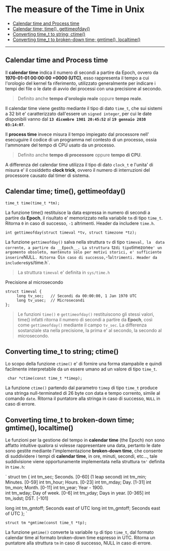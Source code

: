 # The measure of the Time in Unix

* [Calendar time and Process time](#headDT0)
* [Calendar time; time(), gettimeofday()](#headDT1)
* [Converting time_t to string; ctime()](#headDT2)
* [Converting time_t to broken-down time; gmtime(), localtime()](#headDT3)

---

## <a name="headDT0"></a>Calendar time and Process time

Il __calendar time__ indica il numero di secondi a partire da Epoch, ovvero da
__1970-01-01 00:00:00 +0000 (UTC)__, esso rappresenta il tempo a cui l'orologio
del kernel fa riferimento, utilizzato generalmente per indicare i tempi dei 
file o le date di avvio dei processi con una precisione al secondo.

> Definito anche __tempo d'orologio reale__ oppure __tempo reale__.

Il calendar time viene gestito mediante il tipo di dato `time_t`, che sui
sistemi a 32 bit e' caratterizzato dall'essere un `signed integer`, per cui le
date disponibili vanno dal __`13 dicembre 1901 20:45:52`__ al 
__`19 gennaio 2038 03:14:07`__.

Il __process time__ invece misura il tempo impiegato dal processore nell'
esecuguire il codice di un programma nel contesto di un processo, ossia 
l'ammonare del tempo di CPU usato da un processo. 

> Definito anche __tempo di processore__ oppure __tempo di CPU__.

A differenza del calendar time utilizza il tipo di dato `clock_t` e l'unita' di 
misura e' il cosiddetto __clock trick__, ovvero il numero di interruzioni del
processore causato dal timer di sistema.

## <a name="headDT1"></a>Calendar time; time(), gettimeofday()

`time_t time(time_t *tm);` 

La funzione time() restituisce la data espressa in numero di secondi a partire
da __Epoch__, il risultato e' memorizzato nella  variabile `tm` di tipo 
`time_t`. Ritorna `0` in caso di successo, `-1` altrimenti. Header da includere 
`time.h`.

`int gettimeofday(struct timeval *tv, struct timezone *tz);`

La funzione `gettimeofday()` salva nella struttura `tv` di tipo `timeval, la 
data corrente, a partire da __Epoch__. La struttura `tz` di tipo `timezone` e'
un argomento obsoleto, mantenuto solo per motivi storici, e' sufficiente 
inserire `NULL`. Ritorna `0` in caso di successo, `-1` altrimenti. Header da 
includere `sys/time.h`.

> La struttura `timeval` e' definita in `sys/time.h`

Precisione al microsecondo

```
struct timeval {
     long tv_sec;	// Secondi da 00:00:00, 1 Jan 1970 UTC
     long tv_usec;	// Microsecondi
};
```

> Le funzioni `time()` e `gettimeofday()` restituiscono gli stessi valori, 
> time() infatti ritorna il numero di secondi a partire da __Epoch__, così come
> `gettimeofday()` mediante il campo `tv_sec`. La differenza sostanziale sta
> nella precisione, la prima e' al secondo, la secondo al microsecondo.

## <a name="headDT2"></a>Converting time_t to string; ctime()

Lo scopo della funzione `ctime()` e' di fornire una forma stampabile e quindi
facilmente interpretabile da un essere umano ad un valore di tipo `time_t`.

` char *ctime(const time_t *timep);`

La funzione `ctime()` partendo dal parametro `timep` di tipo `time_t` produce
una stringa null-terminated di 26 byte con data e tempo corrento, simile al 
comando `date`. Ritorna il puntatore alla stringa in caso di successo, `NULL` 
in caso di errore.

## <a name="headDT3"></a>Converting time_t to broken-down time; gmtime(), localtime()

Le funzioni per la gestione del tempo in __calendar time__ (the Epoch)  non sono 
affatto intuitive qualora si volesse rappresentare una data, pertanto le date
sono gestite mediante l'implementazione __broken-down time__, che consente
di suddividere i tempi di __calendar time__, in ore, minuti, secondi, etc..., 
tale suddivisione viene opportunamente implementata nella struttura `tm'` 
definita in `time.h`:

`
struct tm
{
  int tm_sec;			 Seconds.	[0-60] (1 leap second) 
  int tm_min;			 Minutes.	[0-59] 
  int tm_hour;			 Hours.		[0-23] 
  int tm_mday;			 Day.		[1-31] 
  int tm_mon;			 Month.		[0-11] 
  int tm_year;			 Year		- 1900.  
  int tm_wday;			 Day of week.	[0-6] 
  int tm_yday;			 Days in year.	[0-365]	
  int tm_isdst;			 DST.		[-101]

  long int tm_gmtoff;		 Seconds east of UTC
  long int tm_gmtoff;		 Seconds east of UTC
};
`

`struct tm *gmtime(const time_t *tp);`

La funzione `gmtime()` converte la variabile `tp` di tipo `time_t`, dal formato 
calendar time al formato broken-down time espresso in UTC. Ritorna un puntatore 
alla struttura `tm` in caso di successo, NULL in caso di errore.

